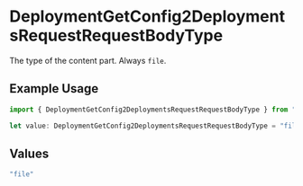 # DeploymentGetConfig2DeploymentsRequestRequestBodyType

The type of the content part. Always `file`.

## Example Usage

```typescript
import { DeploymentGetConfig2DeploymentsRequestRequestBodyType } from "@orq-ai/node/models/operations";

let value: DeploymentGetConfig2DeploymentsRequestRequestBodyType = "file";
```

## Values

```typescript
"file"
```